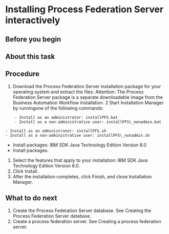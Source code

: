 # Installing Process Federation Server interactively

## Before you begin

## About this task

## Procedure

1. Download the Process Federation Server installation
package for your operating system and extract the files. Attention: The Process Federation Server package
is a separate downloadable image from the Business Automation Workflow installation.
2 Start Installation Manager by runningone of the following commands:

<!-- image -->

        - Install as an administrator: installPFS.bat
        - Install as a non-administrative user: installPFS\_nonadmin.bat

<!-- image -->

<!-- image -->

    - Install as an administrator: installPFS.sh
    - Install as a non-administrative user: installPFS\_nonadmin.sh
- Install packages: IBM SDK Java Technology Edition Version 8.0
- Install packages.

1. Select the features that apply to your installation: IBM SDK Java Technology Edition
Version 8.0.
2. Click Install.
3. After the installation completes, click Finish,
and close Installation Manager.

## What to do next

1. Create the Process Federation Server database.
See Creating the Process Federation Server database.
2. Create a process federation server. See Creating a process federation server.